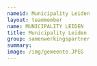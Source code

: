 ```yaml
---
nameid: Municipality Leiden
layout: teammember
name: MUNICIPALITY LEIDEN   
title: Municipality Leiden 
group: samenwerkingspartner
summary: 
image: /img/gemeente.JPEG
---
```


 

